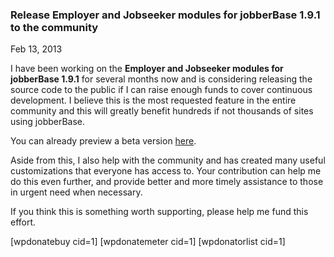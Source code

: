 ### Release Employer and Jobseeker modules for jobberBase 1.9.1 to the community

Feb 13, 2013

I have been working on the __Employer and Jobseeker modules for jobberBase 1.9.1__ for several months now and is considering releasing the source code to the public if I can raise enough funds to cover continuous development. I believe this is the most requested feature in the entire community and this will greatly benefit hundreds if not thousands of sites using jobberBase.

You can already preview a beta version [here](http://redjumpsuit.net/jb191upgrade/).

Aside from this, I also help with the community and has created many useful customizations that everyone has access to. Your contribution can help me do this even further, and provide better and more timely assistance to those in urgent need when necessary.

If you think this is something worth supporting, please help me fund this effort.

[wpdonatebuy cid=1] 
[wpdonatemeter cid=1] 
[wpdonatorlist cid=1]